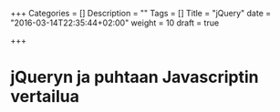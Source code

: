 +++
Categories = []
Description = ""
Tags = []
Title = "jQuery"
date = "2016-03-14T22:35:44+02:00"
weight = 10
draft = true

+++

jQueryn ja puhtaan Javascriptin vertailua
=========================================

[jQuery_vs_js]: http://jsfiddle.net/QdMc5/ "Esimerkki"
